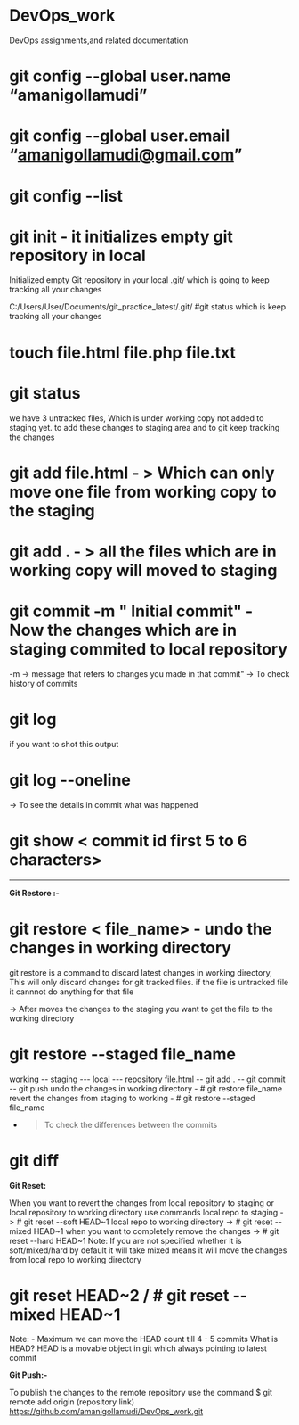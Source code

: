 # DevOps_work
DevOps assignments,and related documentation


# git config --global user.name “amanigollamudi”
# git config --global user.email “amanigollamudi@gmail.com”
# git config --list
# git init - it initializes empty git repository in local
Initialized empty Git repository in your local .git/ which is going to keep tracking all your changes

C:/Users/User/Documents/git_practice_latest/.git/
#git status
which is keep tracking all your changes
# touch file.html  file.php  file.txt
# git status
we have 3 untracked files, Which is under working copy not added to staging yet. 
to add these changes to staging area and to git keep tracking the changes
# git add file.html  - > Which can only move one file from working copy to the staging
# git add . - > all the files which are in working copy will moved to staging
# git commit -m " Initial commit" - Now the changes which are in staging commited to local repository
-m -> message that refers to changes you made in that commit"
-> To check history of commits
# git log
if you want to shot this output
# git log --oneline
-> To see the details in commit what was happened
# git show < commit id first 5 to 6 characters>
----
**Git Restore :-**

# git restore < file_name>  - undo the changes in working directory
git restore is a command to discard latest changes in working directory, This will only discard changes for git tracked files. if the file is untracked file it cannnot do anything for that file
 
-> After moves the changes to the staging you want to get the file to the working directory
# git restore --staged file_name
working   --   staging   ---  local  --- repository
file.html  --   git add .  --  git commit  -- git push 
undo the changes in working directory - # git restore file_name
revert the changes from staging to working - # git restore  --staged file_name
 

- > To check the differences between the commits
# git diff <commit id1> <commit id2>

**Git Reset:**

When you want to revert the changes from local repository to staging or local repository to working directory use commands
local repo to staging   - > # git reset --soft HEAD~1
local repo to working directory  -> # git reset --mixed HEAD~1
when you want to completely remove the changes -> # git reset --hard HEAD~1
Note: If you are not specified whether it is soft/mixed/hard by default it will take mixed means it will move the changes from local repo to working directory
# git reset HEAD~2 / # git reset --mixed HEAD~1
Note: - Maximum we can move the HEAD count till 4 - 5 commits
What is HEAD?
HEAD is a movable object in git which always pointing to latest commit


**Git Push:-**

To publish the changes to the remote repository use the command
$ git remote add origin (repository link) https://github.com/amanigollamudi/DevOps_work.git

